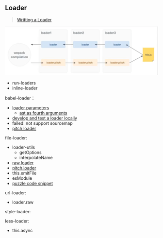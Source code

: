 ## Loader

> [Writting a Loader](https://webpack.js.org/contribute/writing-a-loader/)

![](https://raw.githubusercontent.com/wangkaiwd/drawing-bed/master/20210130212306.png)

* run-loaders
* inline-loader

babel-loader：

* [loader parameters](https://webpack.js.org/api/loaders/#examples)
  * [ast as fourth arguments](https://webpack.js.org/api/loaders/#thiscallback)
* [develop and test a loader locally](https://webpack.js.org/contribute/writing-a-loader/#setup)
* failed: not support sourcemap
* [pitch loader](https://webpack.js.org/api/loaders/#pitching-loader)

file-loader:

* loader-utils
  * getOptions
  * interpolateName
* [raw loader](https://webpack.js.org/api/loaders/#raw-loader)
* [pitch loader](https://webpack.js.org/api/loaders/#pitching-loader)
* this.emitFile
* esModule
* [puzzle code snippet](https://github.com/wangkaiwd/js-deep/blob/46cf3d76f1c1cd1fe40b3222562a5e6c11575e34/study-webpack/hand-write/demo/7.loader/loaders/file-loader.js#L13)

url-loader:

* loader.raw

style-loader:

less-loader:

* this.async
